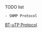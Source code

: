 
TODO list
```
- SNMP Protocol

```

[BT-uTP Protocol](http://www.bittorrent.org/beps/bep_0029.html)
